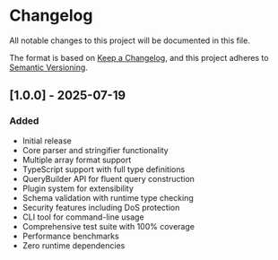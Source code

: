 # Changelog

All notable changes to this project will be documented in this file.

The format is based on [Keep a Changelog](https://keepachangelog.com/en/1.0.0/),
and this project adheres to [Semantic Versioning](https://semver.org/spec/v2.0.0.html).

## [1.0.0] - 2025-07-19

### Added
- Initial release
- Core parser and stringifier functionality
- Multiple array format support
- TypeScript support with full type definitions
- QueryBuilder API for fluent query construction
- Plugin system for extensibility
- Schema validation with runtime type checking
- Security features including DoS protection
- CLI tool for command-line usage
- Comprehensive test suite with 100% coverage
- Performance benchmarks
- Zero runtime dependencies